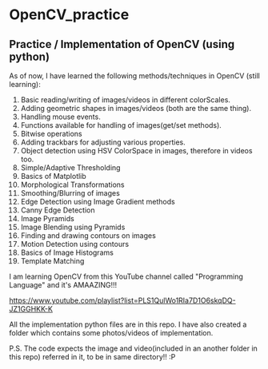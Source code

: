 # OpenCV_practice
## Practice / Implementation of OpenCV (using python)

As of now, I have learned the following methods/techniques in OpenCV (still learning):
1. Basic reading/writing of images/videos in different colorScales.
2. Adding geometric shapes in images/videos (both are the same thing).
3. Handling mouse events.
4. Functions available for handling of images(get/set methods).
5. Bitwise operations
6. Adding trackbars for adjusting various properties.
7. Object detection using HSV ColorSpace in images, therefore in videos too.
8. Simple/Adaptive Thresholding
9. Basics of Matplotlib
10. Morphological Transformations
11. Smoothing/Blurring of images
12. Edge Detection using Image Gradient methods
13. Canny Edge Detection
14. Image Pyramids
15. Image Blending using Pyramids
16. Finding and drawing contours on images
17. Motion Detection using contours
18. Basics of Image Histograms
19. Template Matching

I am learning OpenCV from this YouTube channel called "Programming Language" and it's AMAAZING!!!

https://www.youtube.com/playlist?list=PLS1QulWo1RIa7D1O6skqDQ-JZ1GGHKK-K

All the implementation python files are in this repo. I have also created a folder which contains some photos/videos of implementation.

P.S. The code expects the image and video(included in an another folder in this repo) referred in it, to be in same directory!! :P
